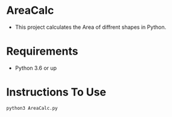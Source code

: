 # AreaCalc
- This project calculates the Area of diffrent shapes in Python.

# Requirements
 - Python 3.6 or up
 
 # Instructions To Use
   ```
   python3 AreaCalc.py
   ```
